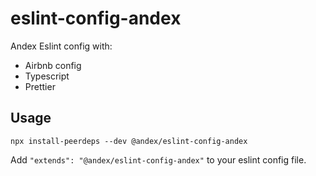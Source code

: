 # eslint-config-andex

Andex Eslint config with:

- Airbnb config
- Typescript
- Prettier

## Usage

```
npx install-peerdeps --dev @andex/eslint-config-andex
```

Add `"extends": "@andex/eslint-config-andex"` to your eslint config file.
